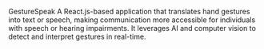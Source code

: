 GestureSpeak
A React.js-based application that translates hand gestures into text or speech, making communication more accessible for individuals with speech or hearing impairments. It leverages AI and computer vision to detect and interpret gestures in real-time.
